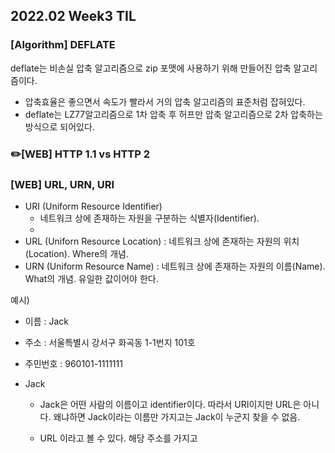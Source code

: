 ## 2022.02 Week3 TIL

### [Algorithm] DEFLATE
deflate는 비손실 압축 알고리즘으로 zip 포맷에 사용하기 위해 만들어진 압축 알고리즘이다.
- 압축효율은 좋으면서 속도가 빨라서 거의 압축 알고리즘의 표준처럼 잡혀있다. 
- deflate는 LZ77알고리즘으로 1차 압축 후 허프만 압축 알고리즘으로 2차 압축하는 방식으로 되어있다.

### ✏️[WEB] HTTP 1.1 vs HTTP 2 


### [WEB] URL, URN, URI

- URI (Uniform Resource Identifier)
  - 네트워크 상에 존재하는 자원을 구분하는 식별자(Identifier). 
  - 
- URL (Uniforn Resource Location) : 네트워크 상에 존재하는 자원의 위치(Location). Where의 개념.
- URN (Uniform Resource Name) : 네트워크 상에 존재하는 자원의 이름(Name). What의 개념. 유일한 값이어야 한다.

예시)
- 이름 : Jack
- 주소 : 서울특별시 강서구 화곡동 1-1번지 101호
- 주민번호 : 960101-1111111

- Jack
  - Jack은 어떤 사람의 이름이고 identifier이다. 따라서 URI이지만 URL은 아니다. 왜냐하면 Jack이라는 이름만 가지고는 Jack이 누군지 찾을 수 없음.

  - URL 이라고 볼 수 있다. 해당 주소를 가지고 


